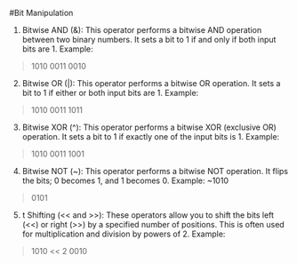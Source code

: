 #Bit Manipulation 

1. Bitwise AND (&): This operator performs a bitwise AND operation between two binary numbers. It sets a bit to 1 if and only if both input bits are 1.
Example:
> 1010
> 0011
> 0010

2. Bitwise OR (|): This operator performs a bitwise OR operation. It sets a bit to 1 if either or both input bits are 1.
Example:
> 1010
> 0011
> 1011

3. Bitwise XOR (^): This operator performs a bitwise XOR (exclusive OR) operation. It sets a bit to 1 if exactly one of the input bits is 1.
Example:
> 1010
> 0011
> 1001

4. Bitwise NOT (~): This operator performs a bitwise NOT operation. It flips the bits; 0 becomes 1, and 1 becomes 0.
Example:
~1010
> 0101

5. t Shifting (<< and >>): These operators allow you to shift the bits left (<<) or right (>>) by a specified number of positions. This is often used for multiplication and division by powers of 2.
Example:
> 1010 << 2
> 0010
